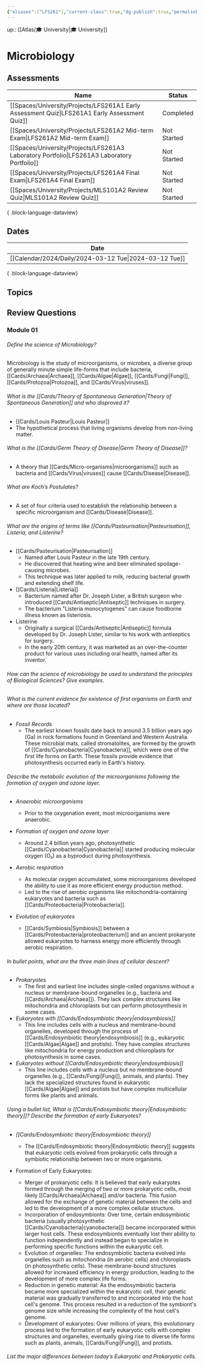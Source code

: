 ```yaml
---
{"aliases":["LFS261"],"current-class":true,"dg-publish":true,"permalink":"/spaces/university/classes/microbiology/","dgPassFrontmatter":true}
---
```



up:: [[Atlas/🎓 University\|🎓 University]]

# Microbiology

## Assessments
| Name                                                                                             | Status      |
| ------------------------------------------------------------------------------------------------ | ----------- |
| [[Spaces/University/Projects/LFS261A1 Early Assessment Quiz\|LFS261A1 Early Assessment Quiz]] | Completed   |
| [[Spaces/University/Projects/LFS261A2 Mid-term Exam\|LFS261A2 Mid-term Exam]]                 | Not Started |
| [[Spaces/University/Projects/LFS261A3 Laboratory Portfolio\|LFS261A3 Laboratory Portfolio]]   | Not Started |
| [[Spaces/University/Projects/LFS261A4 Final Exam\|LFS261A4 Final Exam]]                       | Not Started |
| [[Spaces/University/Projects/MLS101A2 Review Quiz\|MLS101A2 Review Quiz]]                     | Not Started |

{ .block-language-dataview}

## Dates

| Date                                                      |
| --------------------------------------------------------- |
| [[Calendar/2024/Daily/2024-03-12 Tue\|2024-03-12 Tue]] |

{ .block-language-dataview}

## Topics


## Review Questions

### Module 01

###### Define the science of Microbiology?

Microbiology is the study of microorganisms, or microbes, a diverse group of generally minute simple life-forms that include bacteria, [[Cards/Archaea\|Archaea]], [[Cards/Algae\|Algae]], [[Cards/Fungi\|Fungi]], [[Cards/Protozoa\|Protozoa]], and [[Cards/Virus\|viruses]].

###### What is the [[Cards/Theory of Spontaneous Generation\|Theory of Spontaneous Generation]] and who disproved it?

- [[Cards/Louis Pasteur\|Louis Pasteur]]
- The hypothetical process that living organisms develop from non-living matter.

###### What is the [[Cards/Germ Theory of Disease\|Germ Theory of Disease]]?

- A theory that [[Cards/Micro-organisms\|microorganisms]] such as bacteria and [[Cards/Virus\|viruses]] cause [[Cards/Disease\|Disease]].

###### What are Koch’s Postulates?

- A set of four criteria used to establish the relationship between a specific microorganism and [[Cards/Disease\|Disease]].

###### What are the origins of terms like [[Cards/Pasteurisation\|Pasteurisation]], Listeria, and Listerine? 

- [[Cards/Pasteurisation\|Pasteurisation]]
	- Named after Louis Pasteur in the late 19th century. 
	- He discovered that heating wine and beer eliminated spoilage-causing microbes. 
	- This technique was later applied to milk, reducing bacterial growth and extending shelf life.
- [[Cards/Listeria\|Listeria]]
	- Bacterium named after Dr. Joseph Lister, a British surgeon who introduced [[Cards/Antiseptic\|Antiseptic]] techniques in surgery. 
	- The bacterium "Listeria monocytogenes" can cause foodborne illness known as listeriosis. 
- Listerine
	- Originally a surgical [[Cards/Antiseptic\|Antiseptic]] formula developed by Dr. Joseph Lister, similar to his work with antiseptics for surgery. 
	- In the early 20th century, it was marketed as an over-the-counter product for various uses including oral health, named after its inventor.

###### How can the science of microbiology be used to understand the principles of Biological Sciences? Give examples. 



###### What is the current evidence for existence of first organisms on Earth and where are those located?

- *Fossil Records*
	- The earliest known fossils date back to around 3.5 billion years ago (Ga) in rock formations found in Greenland and Western Australia. These microbial mats, called stromatolites, are formed by the growth of [[Cards/Cyanobacteria\|Cyanobacteria]], which were one of the first life forms on Earth. These fossils provide evidence that photosynthesis occurred early in Earth's history.


###### Describe the metabolic evolution of the microorganisms following the formation of oxygen and ozone layer.

- *Anaerobic microorganisms* 
	- Prior to the oxygenation event, most microorganisms were anaerobic.

- *Formation of oxygen and ozone layer*
	- Around 2.4 billion years ago, photosynthetic [[Cards/Cyanobacteria\|Cyanobacteria]] started producing molecular oxygen (O₂) as a byproduct during photosynthesis. 

- *Aerobic respiration*
	- As molecular oxygen accumulated, some microorganisms developed the ability to use it as more efficient energy production method. 
	- Led to the rise of aerobic organisms like mitochondria-containing eukaryotes and bacteria such as [[Cards/Proteobacteria\|Proteobacteria]].

- *Evolution of eukaryotes*
	- [[Cards/Symbiosis\|Symbiosis]] between a [[Cards/Proteobacteria\|proteobacterium]] and an ancient prokaryote allowed eukaryotes to harness energy more efficiently through aerobic respiration.

###### In bullet points, what are the three main lines of cellular descent?

- *Prokaryotes*
	- The first and earliest line includes single-celled organisms without a nucleus or membrane-bound organelles (e.g., bacteria and [[Cards/Archaea\|Archaea]]). They lack complex structures like mitochondria and chloroplasts but can perform photosynthesis in some cases.
- *Eukaryotes with [[Cards/Endosymbiotic theory\|endosymbiosis]]*
	- This line includes cells with a nucleus and membrane-bound organelles, developed through the process of [[Cards/Endosymbiotic theory\|endosymbiosis]] (e.g., eukaryotic [[Cards/Algae\|Algae]] and protists). They have complex structures like mitochondria for energy production and chloroplasts for photosynthesis in some cases.
- *Eukaryotes without [[Cards/Endosymbiotic theory\|endosymbiosis]]*
	- This line includes cells with a nucleus but no membrane-bound organelles (e.g., [[Cards/Fungi\|Fungi]], animals, and plants). They lack the specialized structures found in eukaryotic [[Cards/Algae\|Algae]] and protists but have complex multicellular forms like plants and animals.


###### Using a bullet list, What is [[Cards/Endosymbiotic theory\|Endosymbiotic theory]]? Describe the formation of early Eukaryotes?

- *[[Cards/Endosymbiotic theory\|Endosymbiotic theory]]*
	- The [[Cards/Endosymbiotic theory\|Endosymbiotic theory]] suggests that eukaryotic cells evolved from prokaryotic cells through a symbiotic relationship between two or more organisms. 

- Formation of Early Eukaryotes:
  * Merger of prokaryotic cells: It is believed that early eukaryotes formed through the merging of two or more prokaryotic cells, most likely [[Cards/Archaea\|Archaea]] and/or bacteria. This fusion allowed for the exchange of genetic material between the cells and led to the development of a more complex cellular structure.
  * Incorporation of endosymbionts: Over time, certain endosymbiotic bacteria (usually photosynthetic [[Cards/Cyanobacteria\|cyanobacteria]]) became incorporated within larger host cells. These endosymbionts eventually lost their ability to function independently and instead began to specialize in performing specific functions within the eukaryotic cell.
  * Evolution of organelles: The endosymbiotic bacteria evolved into organelles such as mitochondria (in aerobic cells) and chloroplasts (in photosynthetic cells). These membrane-bound structures allowed for increased efficiency in energy production, leading to the development of more complex life forms.
  * Reduction in genetic material: As the endosymbiotic bacteria became more specialized within the eukaryotic cell, their genetic material was gradually transferred to and incorporated into the host cell's genome. This process resulted in a reduction of the symbiont's genome size while increasing the complexity of the host cell's genome.
  * Development of eukaryotes: Over millions of years, this evolutionary process led to the formation of early eukaryotic cells with complex structures and organelles, eventually giving rise to diverse life forms such as plants, animals, [[Cards/Fungi\|Fungi]], and protists.


###### List the major differences between today’s Eukaryotic and Prokaryotic cells.